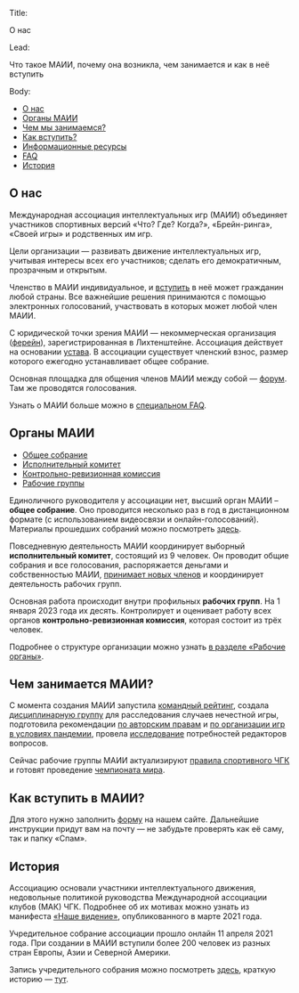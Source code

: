 Title:

О нас

Lead:

Что такое МАИИ, почему она возникла, чем занимается и как в неё вступить

Body:

- [О нас](#maii)
- [Органы МАИИ](#organs)
- [Чем мы занимаемся?](#work)
- [Как вступить?](#join)
- [Информационные ресурсы](https://www.maii.li/docs/2022-02-03-putevoditel-po-informacionnym-resursam-maii/)
- [FAQ](https://www.maii.li/p/faq)
- [История](#history)

## О нас<a name="maii"></a>

Международная ассоциация интеллектуальных игр (МАИИ) объединяет участников спортивных версий «Что? Где? Когда?», «Брейн-ринга», «Своей игры» и родственных им игр. 

Цели организации — развивать движение интеллектуальных игр, учитывая интересы всех его участников; сделать его демократичным, прозрачным и открытым. 

Членство в МАИИ индивидуальное, и [вступить](#join) в неё может гражданин любой страны. Все важнейшие решения принимаются с помощью электронных голосований, участвовать в которых может любой член МАИИ. 

С юридической точки зрения МАИИ — некоммерческая организация ([ферейн](https://de.wikipedia.org/wiki/Verein#Liechtenstein)), зарегистрированная в Лихтенштейне. Ассоциация действует на основании [устава](https://www.maii.li/statute/ru). В ассоциации существует членский взнос, размер которого ежегодно устанавливает общее собрание. 

Основная площадка для общения членов МАИИ между собой — [форум](https://forum.znatoki.site/). Там же проводятся голосования.

Узнать о МАИИ больше можно в [специальном FAQ](https://www.maii.li/p/faq).

## Органы МАИИ<a name="organs"></a>

- [Общее собрание](#os)
- [Исполнительный комитет](#ispolkom)
- [Контрольно-ревизионная комиссия](#krk)
- [Рабочие группы](#workgroups)

<a name = "os"></a> Единоличного руководителя у ассоциации нет, высший орган МАИИ – **общее собрание**. Оно проводится несколько раз в год в дистанционном формате (с использованием видеосвязи и онлайн-голосований). Материалы прошедших собраний можно посмотреть [здесь](https://www.maii.li/p/os).

Повседневную деятельность МАИИ координирует выборный <a name="ispolkom"></a>**исполнительный комитет**, состоящий из 9 человек. Он проводит общие собрания и все голосования, распоряжается деньгами и собственностью МАИИ, [принимает новых членов](https://www.maii.li/#join) и координирует деятельность рабочих групп.

Основная работа происходит внутри профильных <a name="workgroups"></a>**рабочих групп**. На 1 января 2023 года их десять. Контролирует и оценивает работу всех органов <a name="krk"></a>**контрольно-ревизионная комиссия**, которая состоит из трёх человек.

Подробнее о структуре организации можно узнать [в разделе «Рабочие органы»](https://www.maii.li/p/who). 

## Чем занимается МАИИ?<a name="work"></a>

С момента создания МАИИ запустила [командный рейтинг](https://rating.maii.li/), создала [дисциплинарную группу](https://www.maii.li/p/who#dg) для расследования случаев нечестной игры, подготовила рекомендации [по авторским правам](https://www.maii.li/docs/2021-05-27-rekomendacii-organizatoram-turnirov/) и [по организации игр в условиях пандемии](https://www.maii.li/docs/2021-09-29-kak-snizit-risk-covid-19-na-intellektualnyh-igrah/), провела [исследование](https://www.maii.li/news/2021-11-24-chto-nuzhno-redaktoram-intellektualnyh-igr-itogi-oprosa-i-rekomendacii/) потребностей редакторов вопросов. 

Сейчас рабочие группы МАИИ актуализируют [правила спортивного ЧГК](https://www.maii.li/p/rules) и готовят проведение [чемпионата мира](https://www.maii.li/p/worldchamp-2023).

## Как вступить в МАИИ?<a name="join"></a>

Для этого нужно заполнить [форму](https://www.maii.li/#join) на нашем сайте. Дальнейшие инструкции придут вам на почту — не забудьте проверять как её саму, так и папку «Спам». 

## История <a name="history"></a>

Ассоциацию основали участники интеллектуального движения, недовольные политикой руководства Международной ассоциации клубов (МАК) ЧГК. Подробнее об их мотивах можно узнать из манифеста [«Наше видение»](https://www.maii.li/vision), опубликованного в марте 2021 года.

Учредительное собрание ассоциации прошло онлайн 11 апреля 2021 года. При создании в МАИИ вступили более 200 человек из разных стран Европы, Азии и Северной Америки.

Запись учредительного собрания можно посмотреть [здесь](https://www.maii.li/assembly), краткую историю — [тут](https://www.maii.li/p/backstory).
